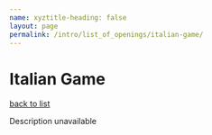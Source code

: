 ```yaml
---
name: xyztitle-heading: false
layout: page
permalink: /intro/list_of_openings/italian-game/
---
```


# Italian Game

[back to list](../../list_of_openings)

Description unavailable